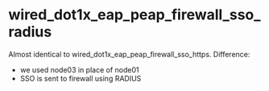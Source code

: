 # wired_dot1x_eap_peap_firewall_sso_radius

Almost identical to wired_dot1x_eap_peap_firewall_sso_https. Difference:
 * we used node03 in place of node01
 * SSO is sent to firewall using RADIUS
